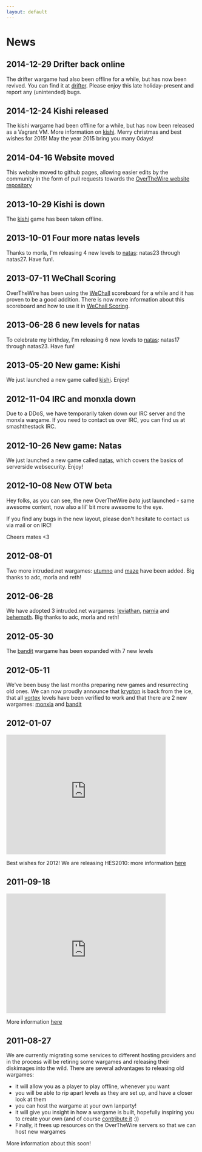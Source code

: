 ```yaml
---
layout: default
---
```

News
====

2014-12-29  Drifter back online
-------------------------------

The drifter wargame had also been offline for a while, but has now been
revived.  You can find it at [drifter][]. Please enjoy this late
holiday-present and report any (unintended) bugs.

2014-12-24  Kishi released
--------------------------

The kishi wargame had been offline for a while, but has now been released
as a Vagrant VM. More information on [kishi][]. Merry christmas and best wishes
for 2015! May the year 2015 bring you many 0days!

2014-04-16  Website moved
-------------------------

This website moved to github pages, allowing easier edits by the community
in the form of pull requests towards the [OverTheWire website repository][github]

2013-10-29  Kishi is down
--------------------------

The [kishi][] game has been taken offline.

2013-10-01  Four more natas levels
-----------------------------------

Thanks to morla, I'm releasing 4 new levels to [natas][]: natas23
through natas27. Have fun!.

2013-07-11  WeChall Scoring
----------------------------

OverTheWire has been using the [WeChall][] scoreboard for a while
and it has proven to be a good addition. There is now more
information about this scoreboard and how to use it in [WeChall
Scoring][].

2013-06-28  6 new levels for natas
-----------------------------------

To celebrate my birthday, I'm releasing 6 new levels to [natas][]:
natas17 through natas23. Have fun!

2013-05-20  New game: Kishi
----------------------------

We just launched a new game called [kishi][1]. Enjoy!

2012-11-04  IRC and monxla down
--------------------------------

Due to a DDoS, we have temporarily taken down our IRC server and the
monxla wargame. If you need to contact us over IRC, you can find us
at smashthestack IRC.

2012-10-26  New game: Natas
----------------------------

We just launched a new game called [natas][2], which covers the
basics of serverside websecurity. Enjoy!

2012-10-08  New OTW beta
-------------------------

Hey folks, as you can see, the new OverTheWire *beta* just
launched - same awesome content, now also a lil' bit more awesome to
the eye.

If you find any bugs in the new layout, please don't hesitate to
contact us via mail or on IRC!

Cheers mates <3

2012-08-01
----------
 Two more intruded.net wargames: [utumno][] and [maze][] have been
added. Big thanks to adc, morla and reth!

2012-06-28
----------
 We have adopted 3 intruded.net wargames: [leviathan][], [narnia][]
and [behemoth][]. Big thanks to adc, morla and reth!

2012-05-30
----------
 The [bandit][] wargame has been expanded with 7 new levels

2012-05-11
----------
 We've been busy the last months preparing new games and resurrecting
old ones. We can now proudly announce that [krypton][] is back from
the ice, that all [vortex][] levels have been verified to work and
that there are 2 new wargames: [monxla][] and [bandit][]

2012-01-07
----------
<iframe width="420" height="315" src="http://www.youtube.com/embed/8h4T5UHuwXM" frameborder="0" allowfullscreen></iframe>

 Best wishes for 2012! We are releasing HES2010: more information
[here][]

2011-09-18
----------
<iframe width="420" height="315" src="http://www.youtube.com/embed/A4MFZjwvzSE" frameborder="0" allowfullscreen></iframe>

 More information [here][3]

2011-08-27
----------
 We are currently migrating some services to different hosting
providers and in the process will be retiring some wargames and
releasing their diskimages into the wild. There are several
advantages to releasing old wargames:

-   it will allow you as a player to play offline, whenever you want
-   you will be able to rip apart levels as they are set up, and have a closer look at them
-   you can host the wargame at your own lanparty!
-   it will give you insight in how a wargame is built, hopefully inspiring you to create your own (and of course [contribute it][] :))
-   Finally, it frees up resources on the OverTheWire servers so that we can host new wargames

More information about this soon!

[drifter]: /wargames/drifter/
[kishi]: /wargames/kishi/
[natas]: /wargames/natas/
[WeChall]: https://www.wechall.net
[WeChall Scoring]: /about/wechall.html
[1]: /wargames/kishi
[2]: /wargames/natas
[utumno]: /wargames/utumno
[maze]: /wargames/maze
[leviathan]: /wargames/leviathan
[narnia]: /wargames/narnia
[behemoth]: /wargames/behemoth
[bandit]: /wargames/bandit
[krypton]: /wargames/krypton
[vortex]: /wargames/vortex
[monxla]: /wargames/monxla
[here]: /wargames/hes2010
[3]: /wargames/abraxas
[contribute it]: /about/contribute.html
[github]: https://github.com/StevenVanAcker/OverTheWire-website
